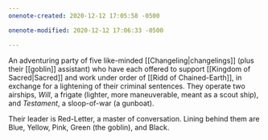 ```yaml
---
onenote-created: 2020-12-12 17:05:58 -0500

onenote-modified: 2020-12-12 17:06:33 -0500

---
```


An adventuring party of five like-minded [[Changeling|changelings]] (plus their [[goblin]] assistant) who have each offered to support [[Kingdom of Sacred|Sacred]] and work under order of [[Ridd of Chained-Earth]], in exchange for a lightening of their criminal sentences. They operate two airships, *Will*, a frigate (lighter, more maneuverable, meant as a scout ship), and *Testament*, a sloop-of-war (a gunboat).

Their leader is Red-Letter, a master of conversation. Lining behind them are Blue, Yellow, Pink, Green (the goblin), and Black.
